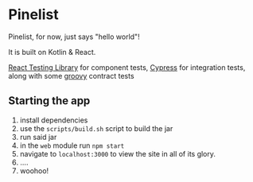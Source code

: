 # Pinelist

Pinelist, for now, just says "hello world"!

It is built on Kotlin & React.

[React Testing Library](https://testing-library.com/docs/react-testing-library/intro) for component tests, [Cypress](https://www.cypress.io/) for integration tests, along with some [groovy](https://groovy-lang.org/testing.html) contract tests

## Starting the app

1. install dependencies
1. use the `scripts/build.sh` script to build the jar
1. run said jar
1. in the `web` module run `npm start`
1. navigate to `localhost:3000` to view the site in all of its glory.
1. ....
1. woohoo!
